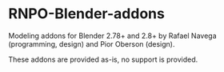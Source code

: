 # RNPO-Blender-addons

Modeling addons for Blender 2.78+ and 2.8+ by Rafael Navega (programming, design) and Pior Oberson (design).

These addons are provided as-is, no support is provided.
